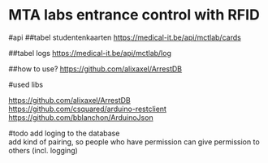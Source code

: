 MTA labs entrance control with RFID
=========================

#api
##tabel studentenkaarten
https://medical-it.be/api/mctlab/cards  

##tabel logs
https://medical-it.be/api/mctlab/log 

##how to use?
https://github.com/alixaxel/ArrestDB




#used libs

https://github.com/alixaxel/ArrestDB  
https://github.com/csquared/arduino-restclient  
https://github.com/bblanchon/ArduinoJson  

#todo
add loging to the database  
add kind of pairing, so people who have permission can give permission to others (incl. logging)
